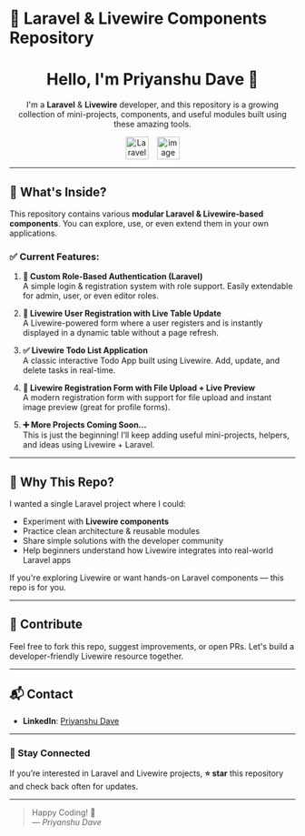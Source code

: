 # 🚀 Laravel & Livewire Components Repository

<div align="center">

<h1>Hello, I'm Priyanshu Dave 👋</h1>
<p>I'm a <strong>Laravel</strong> & <strong>Livewire</strong> developer, and this repository is a growing collection of mini-projects, components, and useful modules built using these amazing tools.</p>

<div style="display: flex; gap: 15px; justify-content: center; align-items: center;">
  <img src="https://laravel.com/img/logomark.min.svg" width="40" height="40" alt="Laravel Logo">
  <img width="40" height="40" alt="image" src="https://github.com/user-attachments/assets/98f594ae-6e08-4134-a48d-10605af67853" />


</div>

</div>

---

## 🧠 What's Inside?

This repository contains various **modular Laravel & Livewire-based components**. You can explore, use, or even extend them in your own applications.

### ✅ Current Features:

1. **🔐 Custom Role-Based Authentication (Laravel)**  
   A simple login & registration system with role support. Easily extendable for admin, user, or even editor roles.

2. **📝 Livewire User Registration with Live Table Update**  
   A Livewire-powered form where a user registers and is instantly displayed in a dynamic table without a page refresh.

3. **✅ Livewire Todo List Application**  
   A classic interactive Todo App built using Livewire. Add, update, and delete tasks in real-time.

4. **📂 Livewire Registration Form with File Upload + Live Preview**  
   A modern registration form with support for file upload and instant image preview (great for profile forms).

5. **➕ More Projects Coming Soon...**  
   This is just the beginning! I’ll keep adding useful mini-projects, helpers, and ideas using Livewire + Laravel.

---

## 🎯 Why This Repo?

I wanted a single Laravel project where I could:

- Experiment with **Livewire components**
- Practice clean architecture & reusable modules
- Share simple solutions with the developer community
- Help beginners understand how Livewire integrates into real-world Laravel apps

If you're exploring Livewire or want hands-on Laravel components — this repo is for you.

---

## 🤝 Contribute

Feel free to fork this repo, suggest improvements, or open PRs. Let's build a developer-friendly Livewire resource together.

---

## 📬 Contact

- **LinkedIn**: [Priyanshu Dave](https://www.linkedin.com/in/priyanshu-dave2001/)

---

### 📌 Stay Connected

If you’re interested in Laravel and Livewire projects, **⭐️ star** this repository and check back often for updates.

---

> Happy Coding! 🚀  
> — *Priyanshu Dave*
